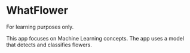 # WhatFlower
For learning purposes only. 

This app focuses on Machine Learning concepts. 
The app uses a model that detects and classifies flowers. 

